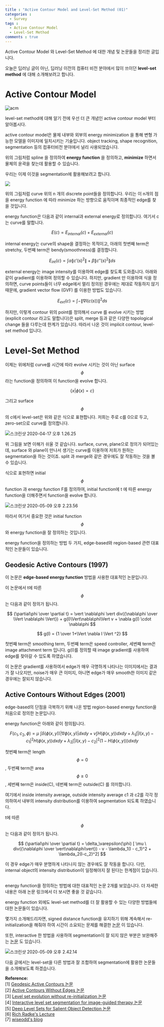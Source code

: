 ```yaml
---
title : "Active Contour Model and Level-Set Method (01)"
categories :
  - Survey
tags :
  - Active Contour Model
  - Level-Set Method
comments : true
---
```


Active Contour Model 와 Level-Set Method 에 대한 개념 및 논문들을 정리한 글입니다.

오늘은 딥러닝 글이 아닌, 딥러닝 이전의 컴퓨터 비전 분야에서 많이 쓰이던 **level-set method** 에 대해 소개해보려고 합니다.

# Active Contour Model

![acm](https://upload.wikimedia.org/wikipedia/commons/thumb/0/00/Snake-contour-example.jpg/500px-Snake-contour-example.jpg)

level-set method에 대해 알기 전에 우선 더 큰 개념인 active contour model 부터 알아봅시다.

active contour model은 물체 내부와 외부의 energy minimization 을 통해 변형 가능한 모델을 이미지에 일치시키는 기술입니다. object tracking, shape recognition, segmentation 등의 컴퓨터비전 분야에서 널리 사용되었습니다.

위의 그림처럼 spline 을 정의하여 **energy function** 을 정의하고, **minimize** 하면서 물체의 윤곽을 찾는데 활용할 수 있습니다.

우리는 이제 이것을 segmentation에 활용해보려고 합니다.

![](https://www.researchgate.net/profile/Ilias_Maglogiannis/publication/228810653/figure/fig1/AS:300658403102720@1448693957151/Diagram-of-a-Closed-Active-Contour-Model.png)

위의 그림처럼 curve 위의 n 개의 discrete point들을 정의합니다. 우리는 이 n개의 점을 energy function 에 따라 minimize 하는 방향으로 움직이며 최종적인 edge를 찾을 것입니다.

energy function은 다음과 같이 internal과 external energy로 정의합니다. 여기서 c는 curve를 말합니다.

$$
E(c) = E_{internal}(c) + E_{external}(c)
$$

internal energy는 curve의 shape을 결정하는 목적이고, 아래의 첫번째 term은 stretchy, 두번째 term은 bendy(smoothness)를 결정합니다.

$$
E_{int}(c) = \int \alpha \lVert c'(s)^2 \rVert + \beta \lVert c''(s)^2 \rVert ds
$$

external energy는 image intensity를 이용하여 edge를 찾도록 도와줍니다. 아래와 같이 gradient를 이용하여 정의할 수 있습니다. 하지만, gradient 만 이용하여 식을 정의하면, curve points들이 너무 edge에서 멀리 정의된 경우에는 제대로 작동하지 않기 때문에, gradient vector flow (GVF) 를 이용한 방법도 있습니다.

$$
E_{ext}(c) = \int -\lVert \nabla I(c(s)) \rVert^2 ds
$$

하지만, 이렇게 contour 위의 point를 정의해서 curve 를 evolve 시키는 방법 (explicit contour 라고도 말합니다)은 split, merge 등과 같은 다양한 topological change 들을 다루는데 한계가 있습니다. 따라서 나온 것이 implicit contour, level-set method 입니다.

# Level-Set Method

이제는 위에처럼 curve를 시간에 따라 evolve 시키는 것이 아닌 surface $$\phi$$ 라는 function을 정의하여 이 function을 evolve 합니다.

$$
\{x|\phi(x)=c\}
$$

그리고 surface $$\phi$$의 c에서 level-set은 위와 같은 식으로 표현합니다. 저희는 주로 c를 0으로 두고, zero-set으로 curve를 정의합니다.

![스크린샷 2020-04-17 오후 1.26.25](https://i.imgur.com/EB2OXKy.png)

위 그림을 보면 이해가 쉬울 것 같습니다. surface, curve, plane으로 정의가 되어있는데, surface 와 plane이 만나서 생기는 curve를 이용하여 저희가 원하는 segmentation을 하는 것이죠. split 과 merge와 같은 경우에도 잘 작동하는 것을 볼 수 있습니다.

식으로 표현하면 initial $$\phi$$ function 과 energy function F를 정의하여, initial function에 t 에 따른 energy function을 더해주면서 function을 evolve 합니다.

![스크린샷 2020-05-09 오후 2.23.56](https://i.imgur.com/YTM8hMv.png)

따라서 여기서 중요한 것은 initial function $$\phi$$ 와 energy function을 잘 정의하는 것입니다.

energy function을 정의하는 방법 두 가지, edge-based와 region-based 관련 대표적인 논문들이 있습니다.

## Geodesic Active Contours (1997)

이 논문은 **edge-based energy function** 방법을 사용한 대표적인 논문입니다.

이 논문에서 t에 따른 $$\phi$$는 다음과 같이 정의가 됩니다.

$$
{\partial\phi \over \partial t} = \vert \nabla\phi \vert div({\nabla\phi \over \Vert \nabla\phi \Vert}) + g(I)\Vert\nabla\phi\Vert v + \nabla g(I) \cdot \nabla\phi
$$

$$
g(I) = {1 \over 1+\Vert \nabla I \Vert ^2}
$$

첫번째 term은 smoothing term, 두번째 term은 speed controller, 세번째 term은 image attachment term 입니다. g(I)를 정의할 때 image gradient를 사용하여 edge를 찾아갈 수 있도록 하였습니다.

이 논문은 gradient를 사용하여서 edge가 매우 극명하게 나타나는 이미지에서는 결과가 잘 나오지만, noise가 매우 큰 이미지, 아니면 edge가 매우 smooth한 이미지 같은 경우에는 잘되지 않습니다.

## Active Contours Without Edges (2001)

edge-based의 단점을 극복하기 위해 나온 방법 region-based energy function을 처음으로 정의한 논문입니다.

energy function은 아래와 같이 정의됩니다.

$$
F(c_1, c_2, \phi) = \mu \ \int\delta(\phi(x,y))\vert\nabla\phi(x,y)\vert dxdy + v\int H(\phi(x,y))dxdy + \lambda_1 \int \vert I(x,y) - c_1 \vert ^2 H(\phi(x,y)) dxdy + \lambda_2 \int \vert I(x,y) - c_2 \vert ^2 (1-H(\phi(x,y))) dxdy
$$

첫번째 term은 length $${\phi=0}$$, 두번째 term은 area $${\phi \ge 0}$$, 세번째 term은 inside(C), 네번째 term은 outside(C) 를 의미합니다.

여기에서 inside intensity average, outside intensity average c1 과 c2를 각각 정의하여서 내부의 intensity distribution를 이용하여 segmentation 되도록 하였습니다.

t에 따른 $$\phi$$는 다음과 같이 정의가 됩니다.

$$
{\partial\phi \over \partial t} = \delta_\varepsilon(\phi) [ \mu \ div({\nabla\phi \over \vert\nabla\phi\vert}) - v - \lambda_1(I - c_1)^2 + \lambda_2(I-c_2)^2]
$$

이 경우 edge가 매우 분명하게 나타나지 않는 경우에도 잘 작동을 합니다. 다만, internal object의 intensity distribution이 일정해야지 잘 된다는 한계점이 있습니다.

##

energy function을 정의하는 방법에 대한 대표적인 논문 2개를 보았습니다. 더 자세한 내용은 아래 논문 링크에서 더 보시면 좋을 것 같습니다.

energy function 외에도 level-set method를 더 잘 활용할 수 있는 다양한 방법들에 대한 논문들이 있습니다.

몇가지 소개해드리자면, signed distance function을 유지하기 위해 계속해서 re-initialization을 해줘야 하여 시간이 소요되는 문제를 해결한 [논문](https://ieeexplore.ieee.org/stamp/stamp.jsp?tp=&arnumber=1467299) 이 있습니다.

또한, interactive 한 방법을 사용하여 segmentation이 잘 되지 않은 부분은 보완해주는 [논문](https://www.researchgate.net/publication/224572424_Interactive_level_set_segmentation_for_image-guided_therapy) 도 있습니다.

![스크린샷 2020-05-09 오후 2.42.14](https://i.imgur.com/6Xy4d87.png)

다음 글에서는 level-set을 다른 방법과 잘 조합하여 segmentation에 활용한 논문들을 소개해보도록 하겠습니다.

**Reference:**<br>
[1] [Geodesic Active Contours 논문](http://www.cs.technion.ac.il/~ron/PAPERS/CasKimSap_IJCV1997.pdf)<br>
[2] [Active Contours Without Edges 논문](https://www.math.ucla.edu/~lvese/PAPERS/IEEEIP2001.pdf)<br>
[3] [Level set evolution without re-initialization 논문](https://ieeexplore.ieee.org/stamp/stamp.jsp?tp=&arnumber=1467299)<br>
[4] [Interactive level set segmentation for image-guided therapy 논문](https://www.researchgate.net/publication/224572424_Interactive_level_set_segmentation_for_image-guided_therapy)<br>
[5] [Deep Level Sets for Salient Object Detection 논문](https://zpascal.net/cvpr2017/Hu_Deep_Level_Sets_CVPR_2017_paper.pdf)<br>
[6] [Rich Radke's Lecture](https://www.youtube.com/watch?v=RJEMDkhVgqQ)<br>
[7] [wiseodd's blog](https://wiseodd.github.io/techblog/2016/11/20/levelset-segmentation/)<br>
